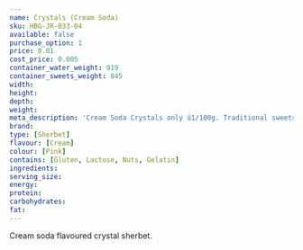 ```yaml
---
name: Crystals (Cream Soda)
sku: HBG-JR-033-04
available: false
purchase_option: 1
price: 0.01
cost_price: 0.005
container_water_weight: 919
container_sweets_weight: 845
width: 
height: 
depth: 
weight: 
meta_description: 'Cream Soda Crystals only ú1/100g. Traditional sweets and more at Humbugs Confectionery Store. Specialists in satisfying your sweet tooth!'
brand: 
type: [Sherbet]
flavour: [Cream]
colour: [Pink]
contains: [Gluten, Lactose, Nuts, Gelatin]
ingredients: 
serving_size: 
energy: 
protein: 
carbohydrates: 
fat: 
---
```

Cream soda flavoured crystal sherbet.